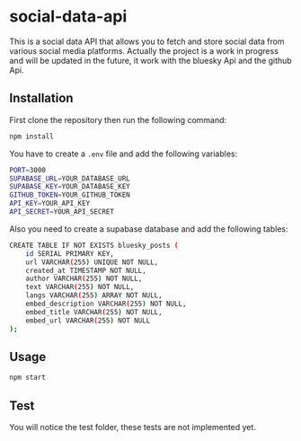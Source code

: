 # social-data-api

This is a social data API that allows you to fetch and store social data from various social media platforms.
Actually the project is a work in progress and will be updated in the future, it work with the bluesky Api and the github Api.

## Installation

First clone the repository then run the following command:

```bash
npm install
```

You have to create a `.env` file and add the following variables:

```bash
PORT=3000
SUPABASE_URL=YOUR_DATABASE_URL
SUPABASE_KEY=YOUR_DATABASE_KEY
GITHUB_TOKEN=YOUR_GITHUB_TOKEN
API_KEY=YOUR_API_KEY
API_SECRET=YOUR_API_SECRET
```

Also you need to create a supabase database and add the following tables:

```bash
CREATE TABLE IF NOT EXISTS bluesky_posts (
    id SERIAL PRIMARY KEY,
    url VARCHAR(255) UNIQUE NOT NULL,
    created_at TIMESTAMP NOT NULL,
    author VARCHAR(255) NOT NULL,
    text VARCHAR(255) NOT NULL,
    langs VARCHAR(255) ARRAY NOT NULL,
    embed_description VARCHAR(255) NOT NULL,
    embed_title VARCHAR(255) NOT NULL,
    embed_url VARCHAR(255) NOT NULL
);
```

## Usage

```bash
npm start
```

## Test

You will notice the test folder, these tests are not implemented yet.

